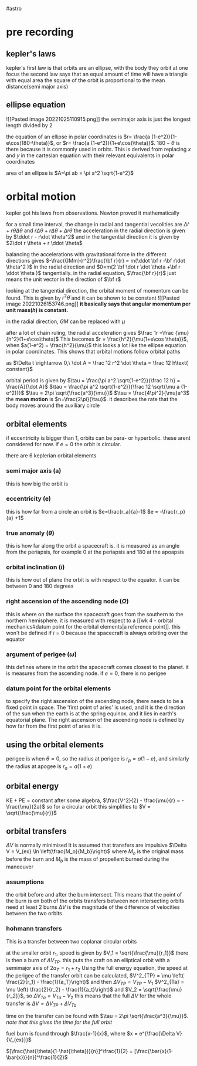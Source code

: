 #astro
# pre recording
## kepler's laws
kepler's first law is that orbits are an ellipse, with the body they orbit at one focus 
the second law says that an equal amount of time will have a triangle with equal area
the square of the orbit is proportional to the mean distance(semi major axis)

## ellipse equation
![[Pasted image 20221025110915.png]]
the semimajor axis is just the longest length divided by 2

the equation of an ellipse in polar coordinates is $r= \frac{a (1-e^2)}{1-e\cos(180-\theta)}$, or $r= \frac{a (1-e^2)}{1+e\cos(\theta)}$. $180-\theta$ is there because it is commonly used in orbits. This is derived from replacing $x$ and $y$ in the cartesian equation with their relevant equivalents in polar coordinates

area of an ellipse is $A=\pi ab = \pi a^2 \sqrt{1-e^2}$

# orbital motion
kepler got his laws from observations. Newton proved it mathematically

for a small time interval, the change in radial and tangential vecolities are $\Delta \dot r + r \dot \theta\Delta \theta$ and $\dot r \Delta \theta + r \Delta \dot \theta + \Delta r \dot \theta$
the acceleration in the radial direction is given by $\ddot r - r\dot \theta^2$ and in the tangential direction it is given by $2\dot r \theta + r \ddot \theta$ 

balancing the accelerations with gravitational force in the different directions gives $-\frac{GMm}{r^2}\frac{\bf r}{r} = m(\ddot \bf r  -\bf r\dot \theta^2 )$ in the radial direction and $0=m(2 \bf \dot r \dot \theta +\bf r \ddot \theta  )$ tangentially.
in the radial equation, $\frac{\bf r}{r}$ just means the unit vector in the direction of $\bf r$

looking at the tangential direction, the orbital moment of momentum can be found. This is given by $r^2 \dot \theta$ and it can be shown to be constant
![[Pasted image 20221026153746.png]]
**it basically says that angular momentum per unit mass($h$) is constant.**

in the radial direction, $GM$ can be replaced with $\mu$

after a lot of chain ruling, the radial acceleration gives $\frac 1r =\frac {\mu}{h^2}(1+e\cos\theta)$
This becomes $r = \frac{h^2}{\mu(1+e\cos \theta)}$, when $a(1-e^2) = \frac{h^2}{\mu}$ this looks a lot like the ellipse equation in polar coordinates.
This shows that orbital motions follow orbital paths

as $\Delta t \rightarrow 0,\ \dot A = \frac 12 r^2 \dot \theta = \frac 12 h\text{ constant}$

orbital period is given by $\tau = \frac{\pi a^2 \sqrt{1-e^2}}{\frac 12 h} = \frac{A}{\dot A}$
$\tau = \frac{\pi a^2 \sqrt{1-e^2}}{\frac 12 \sqrt{\mu a (1-e^2)}}$
$\tau = 2\pi \sqrt{\frac{a^3}{\mu}}$
$\tau = \frac{4\pi^2}{\mu}a^3$
the **mean motion** is $n=\frac{2\pi}{\tau}$. it describes the rate that the body moves around the auxiliary circle

## orbital elements
if eccentricity is bigger than $1$, orbits can be para- or hyperbolic. these arent considered for now. if $e=0$ the orbit is circular.

there are 6 keplerian orbital elements

### semi major axis (a)
this is how big the orbit is

### eccentricity (e)
this is how far from a circle an orbit is
$e=\frac{r_a}{a}-1$
$e = -\frac{r_p}{a} +1$

### true anomaly ($\theta$)
this is how far along the orbit a spacecraft is. it is measured as an angle from the periapsis, for example $0$ at the periapsis and $180$ at the apoapsis

### orbital inclination ($i$)
this is how out of plane the orbit is with respect to the equator. it can be between 0 and 180 degrees

### right ascension of the ascending node ($\Omega$)
this is where on the surface the spacecraft goes from the southern to the northern hemisphere. it is measured with respect to a [[wk 4 - orbital mechanics#datum point for the orbital elements|a reference point]].
this won't be defined if $i=0$ because the spacecraft is always orbiting over the equator

### argument of perigee ($\omega$)
this defines where in the orbit the spacecraft comes closest to the planet. it is measures from the ascending node.
if $e=0$, there is no perigee


### datum point for the orbital elements
to specify the right ascension of the ascending node, there needs to be a fixed point in space.
The 'first point of aries' is used, and it is the direction of the sun when the earth is at the spring equinox, and it lies in earth's equatorial plane.
The right ascension of the ascending node is  defined by how far from the first point of aries it is.

## using the orbital elements
perigee is when $\theta = 0$, so the radius at perigee is $r_p = a(1-e)$, and similarly the radius at apogee is $r_a = a(1+e)$ 


## orbital energy

$\text{KE} + \text{PE} = \text{constant}$
after some algebra, $\frac{V^2}{2} - \frac{\mu}{r} = -\frac{\mu}{2a}$ so 
for a circular orbit this simplifies to $V = \sqrt{\frac{\mu}{r}}$

## orbital transfers
$\Delta V$ is normally minimised
It is assumed that transfers are impulsive
$\Delta V = V_{ex} \ln \left(\frac{M_o}{M_b}\right)$ where $M_o$ is the original mass before the burn and $M_b$ is the mass of propellent burned during the maneouver

### assumptions
the orbit before and after the burn intersect. This means that the point of the burn is on both of the orbits
transfers between non intersecting orbits need at least 2 burns
$\Delta V$ is the magnitude of the difference of velocities between the two orbits

### hohmann transfers
This is a transfer between two coplanar circular orbits

at the smaller orbit $r_1$, speed is given by $V_1 = \sqrt{\frac{\mu}{r_1}}$
there is then a burn of $\Delta V_{TP}$.
this puts the craft on an elliptical orbit with a semimajor axis of $2a_T = r_1 + r_2$
Using the full energy equation, the speed at the perigee of the transfer orbit can be calculated, $V^2_{TP} = \mu \left( \frac{2}{r_1} - \frac{1}{a_T}\right)$ and then $\Delta V_{TP}  = V_{TP} - V_1$
$V^2_{Ta} = \mu \left( \frac{2}{r_2} - \frac{1}{a_t}\right)$ and $V_2 = \sqrt{\frac{\mu}{r_2}}$, so $\Delta V_{Ta}  = V_{Ta} - V_2$
this means that the full $\Delta V$ for the whole transfer is $\Delta V = \Delta V_{TP} + \Delta V_{Ta}$ 

time on the transfer can be found with $\tau = 2\pi \sqrt{\frac{a^3}{\mu}}$. *note that this gives the time for the full orbit*

fuel burn is found through $\frac{x-1}{x}$, where $x = e^{\frac{\Delta V}{V_{ex}}}$

$[\frac{\hat{\theta}(1-\hat{\theta})}{n}]^\frac{1}{2} = [\frac{\bar{x}(1-\bar{x})}{n}]^\frac{1}{2}$
